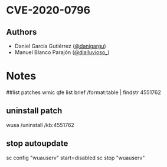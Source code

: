 # CVE-2020-0796

## Authors
  * Daniel García Gutiérrez ([@danigargu](https://twitter.com/danigargu))
  * Manuel Blanco Parajón ([@dialluvioso_](https://twitter.com/dialluvioso_))

# Notes

##list patches
wmic qfe list brief /format:table | findstr 4551762

## uninstall patch
wusa /uninstall /kb:4551762

## stop autoupdate
sc config "wuauserv" start=disabled
sc stop "wuauserv"

